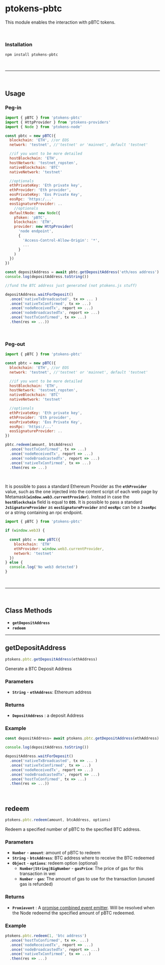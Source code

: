 # ptokens-pbtc

This module enables the interaction with pBTC tokens.

&nbsp;

### Installation

```
npm install ptokens-pbtc
```

&nbsp;

***

&nbsp;

## Usage


### Peg-in


```js
import { pBTC } from 'ptokens-pbtc'
import { HttpProvider } from 'ptokens-providers' 
import { Node } from 'ptokens-node'

const pbtc = new pBTC({
  blockchain: 'ETH', //or EOS
  network: 'testnet', //'testnet' or 'mainnet', default 'testnet'

  //if you want to be more detailed
  hostBlockchain: 'ETH',
  hostNetwork: 'testnet_ropsten',
  nativeBlockchain: 'BTC'
  nativeNetwork: 'testnet'

  //optionals
  ethPrivateKey: 'Eth private key',
  ethProvider: 'Eth provider',
  eosPrivateKey: 'Eos Private Key',
  eosRpc: 'https:/...'
  eosSignatureProvider: ..
    //optionals
  defaultNode: new Node({
    pToken: 'pBTC',
    blockchain: 'ETH',
    provider: new HttpProvider(
      'node endpoint',
      {
        'Access-Control-Allow-Origin': '*',
        ...
      }
    )
  })
})

const depositAddress = await pbtc.getDepositAddress('eth/eos address')
console.log(depositAddress.toString())

//fund the BTC address just generated (not ptokens.js stuff)

depositAddress.waitForDeposit()
  .once('nativeTxBroadcasted', tx => ... )
  .once('nativeTxConfirmed', tx => ...)
  .once('nodeReceivedTx', report => ...)
  .once('nodeBroadcastedTx', report => ...)
  .once('hostTxConfirmed', tx => ...)
  .then(res => ...))

```

&nbsp;

### Peg-out


```js
import { pBTC } from 'ptokens-pbtc'

const pbtc = new pBTC({
  blockchain: 'ETH', //or EOS
  network: 'testnet', //'testnet' or 'mainnet', default 'testnet'

  //if you want to be more detailed
  hostBlockchain: 'ETH',
  hostNetwork: 'testnet_ropsten',
  nativeBlockchain: 'BTC'
  nativeNetwork: 'testnet'

  //optionals
  ethPrivateKey: 'Eth private key',
  ethProvider: 'Eth provider',
  eosPrivateKey: 'Eos Private Key',
  eosRpc: 'https:/...'
  eosSignatureProvider: ..
})

pbtc.redeem(amount, btcAddress)
  .once('hostTxConfirmed', tx => ...)
  .once('nodeReceivedTx', report => ...)
  .once('nodeBroadcastedTx', report => ...)
  .once('nativeTxConfirmed', tx => ...)
  .then(res => ...)
```

&nbsp;

It is possible to pass a standard Ethereum Provider as the __`ethProvider`__ value, such as the one injected 
into the content script of each web page by Metamask(__`window.web3.currentProvider`__).
Instead in case the __`hostBlockchain`__ field is equal to __`EOS`__.
It is possible to pass a standard __`JsSignatureProvider`__ as __`eosSignatureProvider`__ and
__`eosRpc`__  can be a __`JsonRpc`__ or a string containing an rpc endpoint.

```js
import { pBTC } from 'ptokens-pbtc'

if (window.web3) {
  
  const pbtc = new pBTC({
    blockchain: 'ETH'
    ethProvider: window.web3.currentProvider,
    network: 'testnet'
  })
} else {
  console.log('No web3 detected')
}
```
&nbsp;

***

&nbsp;

## Class Methods

* __`getDepositAddress`__
* __`redeem`__

***

## getDepositAddress

```js
ptokens.pbtc.getDepositAddress(ethAddress)
```
Generate a BTC Deposit Address

### Parameters
- __`String`__ - __`ethAddress`__: Ethereum address


### Returns

- __`DepositAddress`__ : a deposit Address

### Example
```js
const depositAddress= await ptokens.pbtc.getDepositAddress(ethAddress)

console.log(depositAddress.toString())

depositAddress.waitForDeposit()
  .once('nativeTxBroadcasted', tx => ... )
  .once('nativeTxConfirmed', tx => ...)
  .once('nodeReceivedTx', report => ...)
  .once('nodeBroadcastedTx', report => ...)
  .once('hostTxConfirmed', tx => ...)
  .then(res => ...))
```

&nbsp;

## redeem

```js
ptokens.pbtc.redeem(amount, btcAddress, options)
```

Redeem a specified number of pBTC to the specified BTC address.

### Parameters

- __`Number`__ - __`amount`__: amount of pBTC to redeem
- __`String`__ - __`btcAddress`__: BTC address where to receive the BTC redeemed
- __`Object`__ - __`options`__: redeem option (optional)
    - __`Number|String|BigNumber`__ - __`gasPrice`__: The price of gas for this transaction in wei
    - __`Number`__ - __`gas`__:  The amount of gas to use for the transaction (unused gas is refunded)

### Returns

- __`Promievent`__ : A [promise combined event emitter](https://web3js.readthedocs.io/en/v1.2.0/callbacks-promises-events.html#promievent). Will be resolved when the Node redeemd the specified amount of pBTC redeemed.

### Example
```js
ptokens.pbtc.redeem(1, 'btc address')
  .once('hostTxConfirmed', tx =>. ...)
  .once('nodeReceivedTx', report => ...)
  .once('nodeBroadcastedTx', report => ...)
  .once('nativeTxConfirmed', tx => ...)
  .then(res => ...)
```
